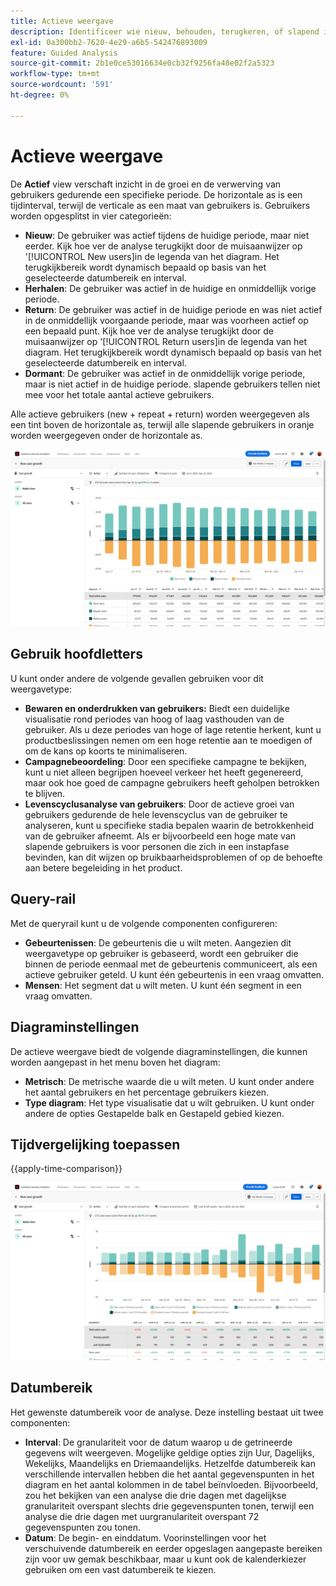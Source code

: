 ```yaml
---
title: Actieve weergave
description: Identificeer wie nieuw, behouden, terugkeren, of slapend is.
exl-id: 0a300bb2-7620-4e29-a6b5-542476893009
feature: Guided Analysis
source-git-commit: 2b1e0ce53016634e0cb32f9256fa48e02f2a5323
workflow-type: tm+mt
source-wordcount: '591'
ht-degree: 0%

---
```


# Actieve weergave

De **Actief** view verschaft inzicht in de groei en de verwerving van gebruikers gedurende een specifieke periode. De horizontale as is een tijdinterval, terwijl de verticale as een maat van gebruikers is. Gebruikers worden opgesplitst in vier categorieën:

* **Nieuw**: De gebruiker was actief tijdens de huidige periode, maar niet eerder. Kijk hoe ver de analyse terugkijkt door de muisaanwijzer op &#39;[!UICONTROL New users]in de legenda van het diagram. Het terugkijkbereik wordt dynamisch bepaald op basis van het geselecteerde datumbereik en interval.
* **Herhalen**: De gebruiker was actief in de huidige en onmiddellijk vorige periode.
* **Return**: De gebruiker was actief in de huidige periode en was niet actief in de onmiddellijk voorgaande periode, maar was voorheen actief op een bepaald punt. Kijk hoe ver de analyse terugkijkt door de muisaanwijzer op &#39;[!UICONTROL Return users]in de legenda van het diagram. Het terugkijkbereik wordt dynamisch bepaald op basis van het geselecteerde datumbereik en interval.
* **Dormant**: De gebruiker was actief in de onmiddellijk vorige periode, maar is niet actief in de huidige periode. slapende gebruikers tellen niet mee voor het totale aantal actieve gebruikers.

Alle actieve gebruikers (new + repeat + return) worden weergegeven als een tint boven de horizontale as, terwijl alle slapende gebruikers in oranje worden weergegeven onder de horizontale as.

![Actief](../assets/active.png)

## Gebruik hoofdletters

U kunt onder andere de volgende gevallen gebruiken voor dit weergavetype:

* **Bewaren en onderdrukken van gebruikers:** Biedt een duidelijke visualisatie rond periodes van hoog of laag vasthouden van de gebruiker. Als u deze periodes van hoge of lage retentie herkent, kunt u productbeslissingen nemen om een hoge retentie aan te moedigen of om de kans op koorts te minimaliseren.
* **Campagnebeoordeling**: Door een specifieke campagne te bekijken, kunt u niet alleen begrijpen hoeveel verkeer het heeft gegenereerd, maar ook hoe goed de campagne gebruikers heeft geholpen betrokken te blijven.
* **Levenscyclusanalyse van gebruikers**: Door de actieve groei van gebruikers gedurende de hele levenscyclus van de gebruiker te analyseren, kunt u specifieke stadia bepalen waarin de betrokkenheid van de gebruiker afneemt. Als er bijvoorbeeld een hoge mate van slapende gebruikers is voor personen die zich in een instapfase bevinden, kan dit wijzen op bruikbaarheidsproblemen of op de behoefte aan betere begeleiding in het product.

## Query-rail

Met de queryrail kunt u de volgende componenten configureren:

* **Gebeurtenissen**: De gebeurtenis die u wilt meten. Aangezien dit weergavetype op gebruiker is gebaseerd, wordt een gebruiker die binnen de periode eenmaal met de gebeurtenis communiceert, als een actieve gebruiker geteld. U kunt één gebeurtenis in een vraag omvatten.
* **Mensen**: Het segment dat u wilt meten. U kunt één segment in een vraag omvatten.

## Diagraminstellingen

De actieve weergave biedt de volgende diagraminstellingen, die kunnen worden aangepast in het menu boven het diagram:

* **Metrisch**: De metrische waarde die u wilt meten. U kunt onder andere het aantal gebruikers en het percentage gebruikers kiezen.
* **Type diagram**: Het type visualisatie dat u wilt gebruiken. U kunt onder andere de opties Gestapelde balk en Gestapeld gebied kiezen.

## Tijdvergelijking toepassen

{{apply-time-comparison}}

![Vergelijking van actieve tijd](../assets/active-compare.png)

## Datumbereik

Het gewenste datumbereik voor de analyse. Deze instelling bestaat uit twee componenten:

* **Interval**: De granulariteit voor de datum waarop u de getrineerde gegevens wilt weergeven. Mogelijke geldige opties zijn Uur, Dagelijks, Wekelijks, Maandelijks en Driemaandelijks. Hetzelfde datumbereik kan verschillende intervallen hebben die het aantal gegevenspunten in het diagram en het aantal kolommen in de tabel beïnvloeden. Bijvoorbeeld, zou het bekijken van een analyse die drie dagen met dagelijkse granulariteit overspant slechts drie gegevenspunten tonen, terwijl een analyse die drie dagen met uurgranulariteit overspant 72 gegevenspunten zou tonen.
* **Datum**: De begin- en einddatum. Voorinstellingen voor het verschuivende datumbereik en eerder opgeslagen aangepaste bereiken zijn voor uw gemak beschikbaar, maar u kunt ook de kalenderkiezer gebruiken om een vast datumbereik te kiezen.
